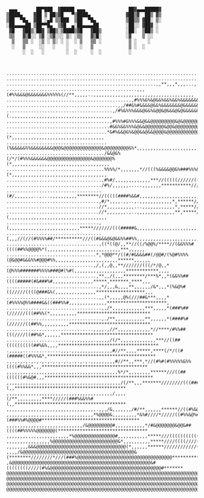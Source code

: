      ▄▄▄       ██▀███  ▓█████ ▄▄▄                ██▓▄▄▄█████▓
    ▒████▄    ▓██ ▒ ██▒▓█   ▀▒████▄             ▓██▒▓  ██▒ ▓▒
    ▒██  ▀█▄  ▓██ ░▄█ ▒▒███  ▒██  ▀█▄           ▒██▒▒ ▓██░ ▒░
    ░██▄▄▄▄██ ▒██▀▀█▄  ▒▓█  ▄░██▄▄▄▄██          ░██░░ ▓██▓ ░ 
     ▓█   ▓██▒░██▓ ▒██▒░▒████▒▓█   ▓██▒         ░██░  ▒██▒ ░ 
     ▒▒   ▓▒█░░ ▒▓ ░▒▓░░░ ▒░ ░▒▒   ▓▒█░         ░▓    ▒ ░░   
      ▒   ▒▒ ░  ░▒ ░ ▒░ ░ ░  ░ ▒   ▒▒ ░          ▒ ░    ░    
      ░   ▒     ░░   ░    ░    ░   ▒             ▒ ░  ░      
          ░  ░   ░        ░  ░     ░  ░          ░           



    ............................................................................................,,,,,,,,,,,,,,,,,,,,,,,,,,,,
    .......................................................................................,,,,,,,,,,,,,,,,,,,,,,,,,,,,,,,,,
    .......................................................,,**,,,*,,,...,...,,,,,......,,,,,,,,,,,,,,,,,,,,,,,,,,,,,,,,,,,,
    ................................................,,,(#%%&&&@&&&&&&&%%%%%(//**,,,,,..,,,,,,,,,,,,,,,,,,,,,,,,,,,,,,,,,,,,,
    ..............................................,#%%%&%&@&&%&&%&&%&&&&&&&&&&#,,,,,.,.,,,,,,,,,,,,,,,,,,,,,,,,,,,,,,,,,,,,,
    .........................................,,/##&%#&&&&@&&%&&&&&&&@&&&&&&&&&@&&&#,,,,,,,,,,,,,,,,,,,,,,,,,,,,,,,,,,,,,,,,,
    .......................................,/#%&%%%&&&@&&%&@@&@&&&@&@&&&&&&&&&&&&@&&%(.,,,,,,,,,,,,,,,,,,,,,,,,,,,,,,,,,,,,,
    ......................................,#%%%#&%%%&&@&&@@@@@@@@@&@&@@@@@@@@@@@@@@@@@&*,,,,,,,,,,,,,,,,,,,,,,,,,,,,,,,,,,,,
    ......................................#&&%&&%%%&@&&@@@@@@@&@@&@@@@@@@@@@@@@@@@@&&&&&%,,,,,,,,,,,,,,,,,,,,,,,,,,,,,,,,,,,
    .....................................*&#%&&@&%&@@&&@&&@@@@&@@@@@@@@@@@@@@@@@@@@@@@@&(*,,,,,,,,,,,,,,,,,,,,,,,,,,,,,,,,,,
    .....................................(%&&&&&%%&&&&&&&&@@@&@@@@@@@@@@@@@@&@@@@@@@@@&%*,,,,,,,,,,,,,,,,,,,,,,,,,,,,,,,,,,,
    ..................................../&&@&%(/*/(#%%%&&&&&&@@@@@@@@@@@@@@@@&@@@@@@@%(*,,,,,,,,,,,,,,,,,,,,,,,,,,,,,,,,,,,,
    ....................................%%%%/*,,,,,,,*//(((%&&&&@@&%###%%%&%&&%&&&&@@@&(*,,,,,,,,,,,,,,,,,,,,,,,,,,,,,,,,,,,
    ...................................,#%#/,,,,,,,,,,,,,***//(((((//////(((##%%&%%&@@@&*,,,,,,,,,,,,,,,,,,,,,,,,,,,,,,,,,,,
    .................................../#%/,,,,,,.....,,,,,,,***********///(((#####%&@@@,,,,,,,,,,,,,,,,,,,,,,,,,,,,,,,,,,,,
    ...................................(#/,,,,,,,..,...,,,,,,,,,,********//(((((####%&&#,,,,,,,,,,,,,,,,,,,,,,,,,,,,,,,,,,,,
    ..................................,#/*,,,,.,,..,.,,,,,,,,,,,,*,******/////(((###%&&%,,,,,,,,,,,,,,,,,,,,,,,,,,,,,,,,,,,,
    ..................................//*,,,,,,,,,,...,,,,,,,,,,,,*,*****////(((#####%&%,,,,,,,,,,,,,,,,,,,,,,,,,,,,,,,,,,,,
    ..................................//*,,,,,,,.,..,,,,,,,,,,,,,,**,*****////((######%(,,,,,,,,,,,,,,,,,,,,,,,,,,,,,,,,,,,,
    ..................................,(,,,,,,,,,,,,,,,,,,,,,,,,,,*****///////(((#####&,,,,,,,,,,,,,,,,,,,,,,,,,,,,,,,,,,,,,
    ...................................(,,,//(//(#%%%%##/**********///((#&&&@&@&&%%##%%,,,,,,,,,,,,,,,,,,,,,,,,,,,,*,*,,,,,,
    ..................................,((*((@/,,**//((/%@@%/****//(&&%%%#((((##%%@@@@%*(,,,,,,,,,,,,,,,,,,,,,,,,,,,***,,,,,,
    .................................*,*@@@**/((#/#&&&&##(/@@#/(%@#%%%%(@&@@#&&&%%#@@@#%%,,,,,,,,,,,,,,,,,,,,,,,******,,,,,,
    ................................,/,(,,@,,**///////(((/*/@,,*(@%%%#######%%%%###@#(%#(,,,,,,,,,,,,,,,,,,,************,,,,
    .................................,**,,/(,,,********/***%*,,*(&&%%##((((#####(#&###%#,,,,,,,,,,,,,,,*****,*******,****,,,
    ..................................,*/,,,&,,,,**,,,,,,/&*,,,*(%&@%#((/////((((@###&%(,,,,,,,,,,,,,,,******************,,,
    ..................................,,(*,,,,,@%(///##&***,,,,*(#%%%%@%%####&&((###%%#,,,,,,,,,,,,,,**********************,
    ...................................,,/*,,,,,,,,,,,,***,,,,,*(###%##(//////(((##%%(*,,,,,,,,,,***************************
    ...................................,./**,,,,,,,,,,,**,,,,,,*(####%#(//////((##%%,,,,,,,,,,******************************
    ................................,,,,.,//*,,,,,,,,,,,,*//****/#%%##(((////((##%&*,,,,,,**********************************
    ........................,,,,,,,,.,,,,,/(/*,,,,,,,,,,,,,***//((##((((((((((##%&%,,,,*************************************
    .,,,,,..............,,,.,,,,,,,,,,,,,,,#//**,,,,*****,****(/*/((#(#####((#%%%&*,****************************************
    .,.,.,.,.,.,.,.,.,.,.,.,.,.,.,.,,,,,,,,,#//**,,***,*//(#%#(#%%%%%&%%((((#%%&&*,,,***************************************
    ,,,,,,,,,,,,,,,,,,,,,,,,,,,,,,,,,,,,,,,,,%*/*,,,,,,,,******///((##((((((#%&@#,,,****************************************
    ,,,,,,,,,,,,,,,,,,,,,,,,,,,,,,,,,,,,,,,,,,/(/**,,,*******////////(((####%&&%(,,*****************************************
    ,,,,,,,,,,,,,,,,,,,,,,,,,,,,,,,,,,,,,,,/,,,,(/**,,,,,,,,,****/////(###%&&%%#(,,*****************************************
    ,,,,,,,,,,,,,,,,,,,,,,,,,,,,,,,,,.,,,/&,,,,,,,/#/**,,,,,,******//((#%&@%#####&/*,,**************************************
    ,,,,,,,,,,,,,,,,,,,,,,,,,,,,,,,,*%@@@@&,,,,,,,,,*&%#////*/////((#%%&@%#(###%%#%@@@@#************************************
    ,,,,,,,,,,,,,,,,,,,,,,,,,,,,/&@@@@@@@@@#,,,,,,,,,,,*/#&@@@@@@@&@@&##((((##%%%%%@@@@@@@(*********************************
    ,,,,,,,,,,,,,,,,,,,,,,,*%@@@@@@@@@@@@@@@#,,,,,,,,,,,*****///(((((((((((((##%%&@@@@@@@@@@@@#*****************************
    ,,,,,,,,,,,,,,,,%@@@@@@@@@@@@@@@@@@@@@@@@&*,,,,,,,,,,*****////((((////((##%%%@@@@@@@@@@@@@@@@@@@@@@&#/******************
    ,,,,,,,,&&&@@@@@@@@@@@@@@@@@@@@@@@@@@@@@@@@@(*,,,,,,******////////////(##%%&@@@@@@@@@@@@@@@@@@@@@@@@@@@@@@%/************
    ,,,,/&@@@@@@@@@@@@@@@@@@@@@@@@@@@@@@@@@@@@@@@@@&(********////////*///(###%@@@@@@@@@@@@@@@@@@@@@@@@@@@@@@@@@@@***********
    ,&@@@@@@@@@@@@@@@@@@@@@@@@@@@@@@@@@@@@@@@@@@@@@@@@@@@&#((((((((////(#%&@@@@@@@@@@@@@@@@@@@@@@@@@@@@@@@@@@@@@@@@@#*******
    @@@@@@@@@@@@@@@@@@@@@@@@@@@@@@@@@@@@@@@@@@@@@@@@@@@@@@@@@@@@@@@@@@@@@@@@@@@@@@@@@@@@@@@@@@@@@@@@@@@@@@@@@@@@@@@@@@@@@(**
    @@@@@@@@@@@@@@@@@@@@@@@@@@@@@@@@@@@@@@@@@@@@@@@@@@@@@@@@@@@@@@@@@@@@@@@@@@@@@@@@@@@@@@@@@@@@@@@@@@@@@@@@@@@@@@@@@@@@@@@@
    @@@@@@@@@@@@@@@@@@@@@@@@@@@@@@@@@@@@@@@@@@@@@@@@@@@@@@@@@@@@@@@@@@@@@@@@@@@@@@@@@@@@@@@@@@@@@@@@@@@@@@@@@@@@@@@@@@@@@@@@
    @@@@@@@@@@@@@@@@@@@@@@@@@@@@@@@@@@@@@@@@@@@@@@@@@@@@@@@@@@@@@@@@@@@@@@@@@@@@@@@@@@@@@@@@@@@@@@@@@@@@@@@@@@@@@@@@@@@@@@@@
